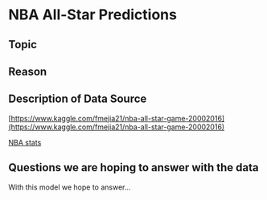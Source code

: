 # NBA All-Star Predictions

## Topic

## Reason

## Description of Data Source

[https://www.kaggle.com/fmejia21/nba-all-star-game-20002016](https://www.kaggle.com/fmejia21/nba-all-star-game-20002016)

[NBA stats](https://www.kaggle.com/c0011006cyc/nba-stats)

## Questions we are hoping to answer with the data

With this model we hope to answer... 






